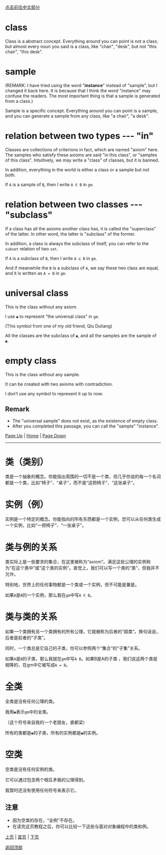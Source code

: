 [点击前往中文部分](#类类别)<!--未定-->


# class

Class is a abstract concept. Everything around you can point is not a class, but almost every noun you said is a class, like "chair", "desk", but not "this chair", "this desk".

# sample

(REMARK: I have tried using the word "**instance**" instead of "sample", but I changed it back here. It is because that I think the word "instance" may confuse the readers. The most important thing is  that a sample is generated from a class.)

Sample is a specific concept. Everything around you can point is a sample, and you can generate a sample from any class, like "a chair", "a desk".

# relation between two types --- "in"

Classes are collections of criterions in fact, which are named "axiom" here. The samples who satisfy these axioms are said "in this class", or "samples of this class". Intuitively, we may write a "class" of classes, but it is banned.

In addition, everything in the world is either a class or a sample but not both.

If `A` is a sample of `B`, then I write `A ∈ B` in `gm`.

# relation between two classes --- "subclass"

If a class has all the axioms another class has, it is called the "superclass" of the latter. In other word, the latter is "subclass" of the former.

In addition, a class is always the subclass of itself, you can refer to the `subset` relation of two `set`.

If `A` is a subclass of `B`, then I write `A ⊆ B` in `gm`.

And if meanwhile the `B` is a subclass of `A`, we say these two class are equal, and it is written as `A = B` in `gm`.

# universal class

This is the class without any axiom.

I use `◉` to represent "the universal class" in `gm`.

(This symbol from one of my old friend, Qiu Duliang)

All the classes are the subclass of `◉`, and all the samples are the sample of `◉`.

# empty class

This is the class without any sample. 

It can be created with two axioms with contradiction.

I don’t use any symbol to represent it up to now.

## Remark

* The "universal sample" does not exist, as the existence of empty class.
* After you completed this passage, you can call the "sample" "instance".

[Page Up](0) | [Home](Home#content-----目录) | [Page Down](2)

---

# 类（类别）
类是一个抽象的概念。你能指出周围的一切不是一个类，但几乎你说的每一个名词都是一个类，比如“椅子”、“桌子”，而不是“这把椅子”、“这张桌子”。

# 实例（例）
实例是一个特定的概念。你能指向的所有东西都是一个实例，您可以从任何类生成一个实例，比如“一把椅子”、“一张桌子”。

# 类与例的关系
类实际上是一些要求的集合，在这里被称为“axiom”。满足这些公理的实例称为“在这个类中”或“这个类的实例”。直觉上，我们可以写一个类的“类”，但我并不允许。

特别地，世界上的任何事物都是一个类或一个实例，但不可能是兼是。

如果`A`是`B`的一个实例，那么我在`gm`中写`A ∈ B`。

# 类与类的关系
如果一个类拥有另一个类拥有的所有公理，它就被称为后者的“超类”。换句话说，后者是前者的“子类”。

同时，一个类总是它自己的子类，你可以参照两个“集合”的“子集”关系。

如果`A`是`B`的子类，那么我就在`gm`中写`A B`。如果B是A的子类
，我们说这两个类是相等的，在gm中它被写成`A = B`。

# 全类

全类是没有任何公理的类。

我用`◉`表示`gm`中的全类。

（这个符号来自我的一个老朋友，裘都梁）

所有的类都是`◉`的子类，所有的实例都是`◉`的实例。

# 空类

空类是没有任何实例的类。

它可以通过包含两个相互矛盾的公理得到。

我暂时还没有使用任何符号来表示它。

## 注意

* 因为空类的存在，“全例”不存在。
* 在读完这页教程之后，你可以比较一下这些与面对对象编程中的类和例。

[上页](0) | [首页](Home#content-----目录) | [下页](2)

[返回顶部](#)